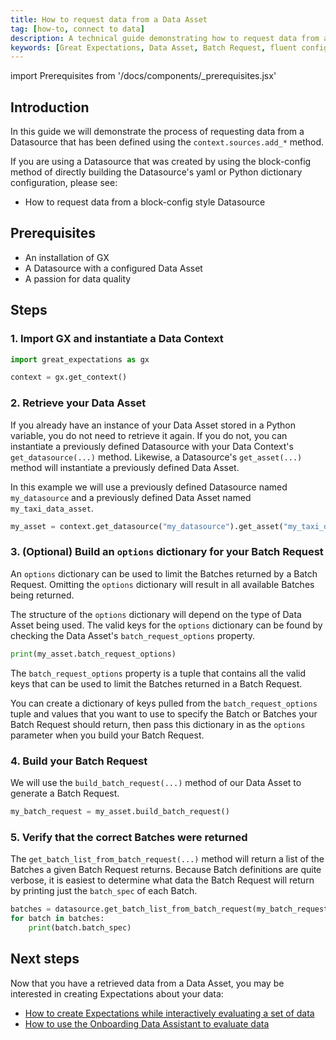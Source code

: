 ```yaml
---
title: How to request data from a Data Asset
tag: [how-to, connect to data]
description: A technical guide demonstrating how to request data from a Data Asset.
keywords: [Great Expectations, Data Asset, Batch Request, fluent configuration method]
---
```


<!-- Import statements start here. -->
import Prerequisites from '/docs/components/_prerequisites.jsx'

## Introduction

In this guide we will demonstrate the process of requesting data from a Datasource that has been defined using the `context.sources.add_*` method.

If you are using a Datasource that was created by using the block-config method of directly building the Datasource's yaml or Python dictionary configuration, please see:
- How to request data from a block-config style Datasource

## Prerequisites

<Prerequisites requirePython = {false} requireInstallation = {false} requireDataContext = {false} requireSourceData = {null} requireDatasource = {false} requireExpectationSuite = {false}>

- An installation of GX
- A Datasource with a configured Data Asset
- A passion for data quality

</Prerequisites> 

## Steps

### 1. Import GX and instantiate a Data Context

```python title="Python code"
import great_expectations as gx

context = gx.get_context()
```

### 2. Retrieve your Data Asset

If you already have an instance of your Data Asset stored in a Python variable, you do not need to retrieve it again.  If you do not, you can instantiate a previously defined Datasource with your Data Context's `get_datasource(...)` method.  Likewise, a Datasource's `get_asset(...)` method will instantiate a previously defined Data Asset.

In this example we will use a previously defined Datasource named `my_datasource` and a previously defined Data Asset named `my_taxi_data_asset`.

```python title="Python code
my_asset = context.get_datasource("my_datasource").get_asset("my_taxi_data_asset")
```

### 3. (Optional) Build an `options` dictionary for your Batch Request

An `options` dictionary can be used to limit the Batches returned by a Batch Request.  Omitting the `options` dictionary will result in all available Batches being returned.

The structure of the `options` dictionary will depend on the type of Data Asset being used.  The valid keys for the `options` dictionary can be found by checking the Data Asset's `batch_request_options` property.

```python title="Python code"
print(my_asset.batch_request_options)
```

The `batch_request_options` property is a tuple that contains all the valid keys that can be used to limit the Batches returned in a Batch Request.

You can create a dictionary of keys pulled from the `batch_request_options` tuple and values that you want to use to specify the Batch or Batches your Batch Request should return, then pass this dictionary in as the `options` parameter when you build your Batch Request.

### 4. Build your Batch Request

We will use the `build_batch_request(...)` method of our Data Asset to generate a Batch Request.

```python title="Python code"
my_batch_request = my_asset.build_batch_request()
```

### 5. Verify that the correct Batches were returned

The `get_batch_list_from_batch_request(...)` method will return a list of the Batches a given Batch Request returns.  Because Batch definitions are quite verbose, it is easiest to determine what data the Batch Request will return by printing just the `batch_spec` of each Batch.

```python title="Python code"
batches = datasource.get_batch_list_from_batch_request(my_batch_request)
for batch in batches:
    print(batch.batch_spec)
```

## Next steps

Now that you have a retrieved data from a Data Asset, you may be interested in creating Expectations about your data:
- [How to create Expectations while interactively evaluating a set of data](/docs/guides/expectations/how_to_create_and_edit_expectations_with_instant_feedback_from_a_sample_batch_of_data.md)
- [How to use the Onboarding Data Assistant to evaluate data](/docs/guides/expectations/data_assistants/how_to_create_an_expectation_suite_with_the_onboarding_data_assistant.md)


